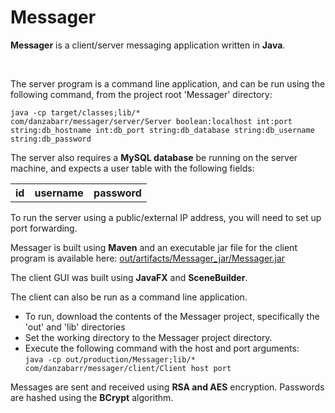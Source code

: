 # Messager
 
<b>Messager</b> is a client/server messaging application written in <b>Java</b>.

</br>

The server program is a command line application, and can be run using the following command, from the project root 'Messager' directory:

<code>java -cp target/classes;lib/* com/danzabarr/messager/server/Server boolean:localhost int:port string:db_hostname int:db_port string:db_database string:db_username string:db_password</code>

The server also requires a <b>MySQL database</b> be running on the server machine, and expects a user table with the following fields:

<table>
  <tr>
    <th>id</th>
    <th>username</th>
    <th>password</th>
  </tr>
</table>

To run the server using a public/external IP address, you will need to set up port forwarding.


Messager is built using <b>Maven</b> and an executable jar file for the client program is available here: <a href="https://github.com/danzabarr/Messager/tree/main/out/artifacts/Messager_jar">out/artifacts/Messager_jar/Messager.jar</a>

The client GUI was built using <b>JavaFX</b> and <b>SceneBuilder</b>.

The client can also be run as a command line application. 
<ul>
<li>To run, download the contents of the Messager project, specifically the 'out' and 'lib' directories</li>
<li>Set the working directory to the Messager project directory.</li>
<li>Execute the following command with the host and port arguments:</br>
<code>java -cp out/production/Messager;lib/* com/danzabarr/messager/client/Client host port</code></li>
</ul>


Messages are sent and received using <b>RSA and AES</b> encryption. Passwords are hashed using the <b>BCrypt</b> algorithm.
